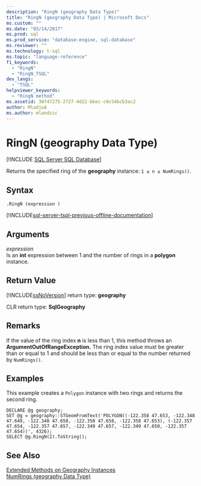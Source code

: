 ```yaml
---
description: "RingN (geography Data Type)"
title: "RingN (geography Data Type) | Microsoft Docs"
ms.custom: ""
ms.date: "03/14/2017"
ms.prod: sql
ms.prod_service: "database-engine, sql-database"
ms.reviewer: ""
ms.technology: t-sql
ms.topic: "language-reference"
f1_keywords: 
  - "RingN"
  - "RingN_TSQL"
dev_langs: 
  - "TSQL"
helpviewer_keywords: 
  - "RingN method"
ms.assetid: 30f47275-2727-4d22-bbec-c0c54bcb3ac2
author: MladjoA
ms.author: mlandzic 
---
```

# RingN (geography Data Type)
[!INCLUDE [SQL Server SQL Database](../../includes/applies-to-version/sql-asdb.md)]

  Returns the specified ring of the **geography** instance: `1 ≤ n ≤ NumRings()`.  
  
## Syntax  
  
```syntaxsql
.RingN (expression )
```

[!INCLUDE[sql-server-tsql-previous-offline-documentation](../../includes/sql-server-tsql-previous-offline-documentation.md)]

## Arguments
 *expression*  
 Is an **int** expression between 1 and the number of rings in a **polygon** instance.  
  
## Return Value  
 [!INCLUDE[ssNoVersion](../../includes/ssnoversion-md.md)] return type: **geography**  
  
 CLR return type: **SqlGeography**  
  
## Remarks  
 If the value of the ring index **n** is less than 1, this method throws an **ArgumentOutOfRangeException.** The ring index value must be greater than or equal to 1 and should be less than or equal to the number returned by `NumRings()`.  
  
## Examples  
 This example creates a `Polygon` instance with two rings and returns the second ring.  
  
```  
DECLARE @g geography;  
SET @g = geography::STGeomFromText('POLYGON((-122.358 47.653, -122.348 47.649, -122.348 47.658, -122.358 47.658, -122.358 47.653), (-122.357 47.654, -122.357 47.657, -122.349 47.657, -122.349 47.650, -122.357 47.654))', 4326);  
SELECT @g.RingN(2).ToString();  
```  
  
## See Also  
 [Extended Methods on Geography Instances](../../t-sql/spatial-geography/extended-methods-on-geography-instances.md)   
 [NumRings &#40;geography Data Type&#41;](../../t-sql/spatial-geography/numrings-geography-data-type.md)  
  
  
